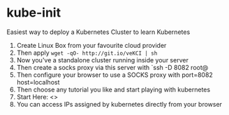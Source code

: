 # kube-init

Easiest way to deploy a Kubernetes Cluster to learn Kubernetes

1. Create Linux Box from your favourite cloud provider
2. Then apply `wget -qO- http://git.io/veKCI | sh`
3. Now you've a standalone cluster running inside your server
4. Then create a socks proxy via this server with `ssh -D 8082 root@<your-server-ip>
5. Then configure your browser to use a SOCKS proxy with port=8082 host=localhost
6. Then choose any tutorial you like and start playing with kubernetes
7. Start Here: <>
7. You can access IPs assigned by kubernetes directly from your browser

